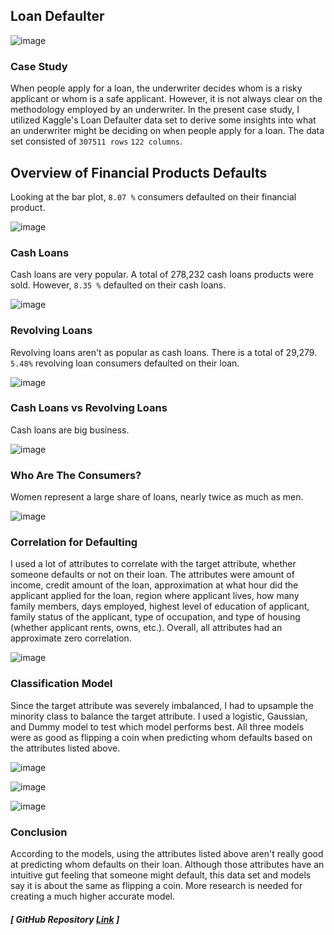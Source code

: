 ## Loan Defaulter

![image](DEFAULT.jpg)

### Case Study 

When people apply for a loan, the underwriter decides whom is a risky applicant or whom is a safe applicant. However, it is not always clear on the methodology employed by an underwriter. In the present case study, I utilized Kaggle's Loan Defaulter data set to derive some insights into what an underwriter might be deciding on when people apply for a loan. The data set consisted of `307511 rows` `122 columns`. 

## Overview of Financial Products Defaults

Looking at the bar plot, `8.07 %` consumers defaulted on their financial product. 

![image](total_defaulter.png)

### Cash Loans 

Cash loans are very popular. A total of 278,232 cash loans products were sold. However, `8.35 %` defaulted on their cash loans. 

![image](total_cash_loans.png)

### Revolving Loans

Revolving loans aren't as popular as cash loans. There is a total of 29,279. `5.48%` revolving loan consumers defaulted on their loan. 

![image](revolving_cash_loans.png)

### Cash Loans vs Revolving Loans

Cash loans are big business. 

![image](products_overview.png)

### Who Are The Consumers?

Women represent a large share of loans, nearly twice as much as men. 

![image](consumers.png)

### Correlation for Defaulting

I used a lot of attributes to correlate with the target attribute, whether someone defaults or not on their loan. The attributes were amount of income, credit amount of the loan, approximation at what hour did the applicant applied for the loan, region where applicant lives, how many family members, days employed, highest level of education of applicant, family status of the applicant, type of occupation, and type of housing (whether applicant rents, owns, etc.). Overall, all attributes had an approximate zero correlation.

![image](corr_loan.png)

### Classification Model

Since the target attribute was severely imbalanced, I had to upsample the minority class to balance the target attribute. I used a logistic, Gaussian, and Dummy model to test which model performs best. All three models were as good as flipping a coin when predicting whom defaults based on the attributes listed above. 

![image](logistic.png)

![image](GB.png)

![image](DB.png)

### Conclusion

According to the models, using the attributes listed above aren't really good at predicting whom defaults on their loan. Although those attributes have an intuitive gut feeling that someone might default, this data set and models say it is about the same as flipping a coin. More research is needed for creating a much higher accurate model. 

##### [ GitHub Repository [Link](https://github.com/RenaissanceMan06/Loan_Defaulter) ]
